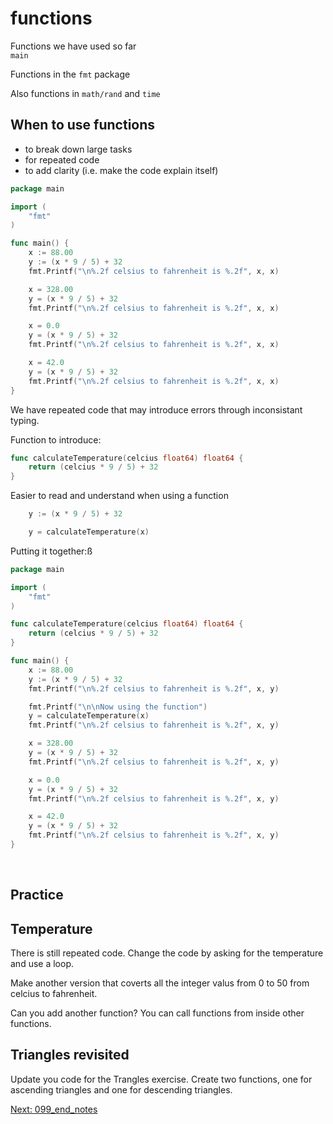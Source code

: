 # functions

Functions we have used so far  
`main`

Functions in the `fmt` package

Also functions in  `math/rand` and
  `time`  


## When to use functions
- to break down large tasks
- for repeated code
- to add clarity (i.e. make the code explain itself)

```go
package main

import (
	"fmt"
)

func main() {
	x := 88.00
	y := (x * 9 / 5) + 32
	fmt.Printf("\n%.2f celsius to fahrenheit is %.2f", x, x)

	x = 328.00
	y = (x * 9 / 5) + 32
	fmt.Printf("\n%.2f celsius to fahrenheit is %.2f", x, x)

	x = 0.0
	y = (x * 9 / 5) + 32
	fmt.Printf("\n%.2f celsius to fahrenheit is %.2f", x, x)

	x = 42.0
	y = (x * 9 / 5) + 32
	fmt.Printf("\n%.2f celsius to fahrenheit is %.2f", x, x)
}
```

We have repeated code that may introduce errors through inconsistant typing.

Function to introduce:
```go
func calculateTemperature(celcius float64) float64 {
	return (celcius * 9 / 5) + 32
}
```

Easier to read and understand when using a function
```go
	y := (x * 9 / 5) + 32

	y = calculateTemperature(x)
```

Putting it together:ß
```go
package main

import (
	"fmt"
)

func calculateTemperature(celcius float64) float64 {
	return (celcius * 9 / 5) + 32
}

func main() {
	x := 88.00
	y := (x * 9 / 5) + 32
	fmt.Printf("\n%.2f celsius to fahrenheit is %.2f", x, y)

	fmt.Printf("\n\nNow using the function")
	y = calculateTemperature(x)
	fmt.Printf("\n%.2f celsius to fahrenheit is %.2f", x, y)

	x = 328.00
	y = (x * 9 / 5) + 32
	fmt.Printf("\n%.2f celsius to fahrenheit is %.2f", x, y)

	x = 0.0
	y = (x * 9 / 5) + 32
	fmt.Printf("\n%.2f celsius to fahrenheit is %.2f", x, y)

	x = 42.0
	y = (x * 9 / 5) + 32
	fmt.Printf("\n%.2f celsius to fahrenheit is %.2f", x, y)
}
```
<br />

## Practice

## Temperature
There is still repeated code. Change the code by asking for the temperature and use a loop.

Make another version that coverts all the integer valus from 0 to 50 from celcius to fahrenheit. 

Can you add another function? You can call functions from inside other functions.

## Triangles revisited
Update you code for the Trangles exercise. Create two functions, one for ascending triangles and one for descending triangles.



[Next: 099_end_notes](099_end_notes.md)